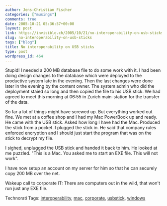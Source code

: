 ```yaml
---
author: Jens-Christian Fischer
categories: ["musings"]
comments: true
date: 2005-10-21 05:36:57+00:00
layout: post
link: https://invisible.ch/2005/10/21/no-interoperability-on-usb-sticks/
slug: no-interoperability-on-usb-sticks
tags: ["blog"]
title: No interoperability on USB sticks
type: post
wordpress_id: 464
---
```



Stupid! I needed a 200 MB database file to do some work with it. I had been doing design changes to the database which were deployed to the productive system late in the evening. Then the last changes were done later in the evening by the content owner. The system admin who did the deployment staied so long and then copied the file to his USB stick. We had agreed to meet this morning at 06:55 in Zurich main-station for the transfer of the data.



So far a lot of things might have screwed up. But everything worked out fine. We met at a coffee shop and I had my Mac PowerBook up and ready. He came with the USB stick. Asked how long I have had the Mac. Produced the stick from a pocket. I plugged the stick in. He said that company rules enforced encryption and I should just start the program that was on the stick to decrypt my file.



I sighed, unplugged the USB stick and handed it back to him. He looked at me puzzled. "This is a Mac. You asked me to start an EXE file. This will not work".



I have now setup an account on my server for him so that he can securely copy 200 MB over the net.



Wakeup call to corporate IT: There are computers out in the wild, that won't run just any EXE file.





Technorati Tags: [interoperability](https://technorati.com/tag/interoperability), [mac](https://technorati.com/tag/mac), [corporate](https://technorati.com/tag/corporate), [usbstick](https://technorati.com/tag/usbstick), [windows](https://technorati.com/tag/windows)
